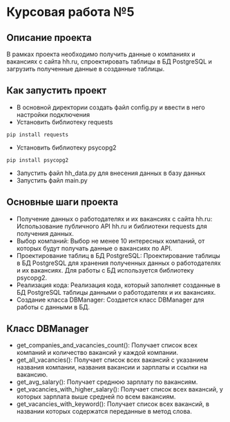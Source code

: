 # Курсовая работа №5

## Описание проекта
В рамках проекта необходимо получить данные о компаниях и вакансиях с сайта hh.ru, спроектировать таблицы в БД PostgreSQL и загрузить полученные данные в созданные таблицы.
## Как запустить проект
- В основной директории создать файл config.py и ввести в него настройки подключения
- Установить библиотеку requests
```
pip install requests
```
- Установить библиотеку psycopg2
```
pip install psycopg2
```
- Запустить файл hh_data.py для внесения данных в базу данных
- Запустить файл main.py
## Основные шаги проекта
- Получение данных о работодателях и их вакансиях с сайта hh.ru: Использование публичного API hh.ru и библиотеки requests для получения данных.
- Выбор компаний: Выбор не менее 10 интересных компаний, от которых будут получать данные о вакансиях по API.
- Проектирование таблиц в БД PostgreSQL: Проектирование таблицы в БД PostgreSQL для хранения полученных данных о работодателях и их вакансиях. Для работы с БД используется библиотеку psycopg2.
- Реализация кода: Реализация кода, который заполняет созданные в БД PostgreSQL таблицы данными о работодателях и их вакансиях.
- Создание класса DBManager: Создается класс DBManager для работы с данными в БД.
## Класс DBManager
- get_companies_and_vacancies_count(): Получает список всех компаний и количество вакансий у каждой компании.
- get_all_vacancies(): Получает список всех вакансий с указанием названия компании, названия вакансии и зарплаты и ссылки на вакансию.
- get_avg_salary(): Получает среднюю зарплату по вакансиям.
- get_vacancies_with_higher_salary(): Получает список всех вакансий, у которых зарплата выше средней по всем вакансиям.
- get_vacancies_with_keyword(): Получает список всех вакансий, в названии которых содержатся переданные в метод слова.